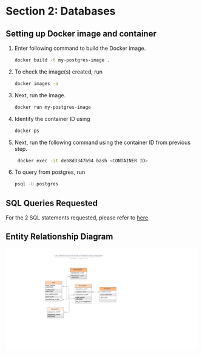 # Section 2: Databases

## Setting up Docker image and container

1. Enter following command to build the Docker image.
   ```zsh
   docker build -t my-postgres-image .
   ```
2. To check the image(s) created, run
   ```zsh
   docker images -a
   ```
3. Next, run the image.
   ```zsh
   docker run my-postgres-image
   ```
4. Identify the container ID using
   ```zsh
   docker ps
   ```
5. Next, run the following command using the container ID from previous step.
   ```zsh
    docker exec -it deb8d3347b94 bash <CONTAINER ID>
   ```
6. To query from postgres, run
   ```zsh
   psql -U postgres
   ```

## SQL Queries Requested
For the 2 SQL statements requested, please refer to [here](queries.sql)

## Entity Relationship Diagram
![ERD](Car_Dealership_ERD.jpeg)